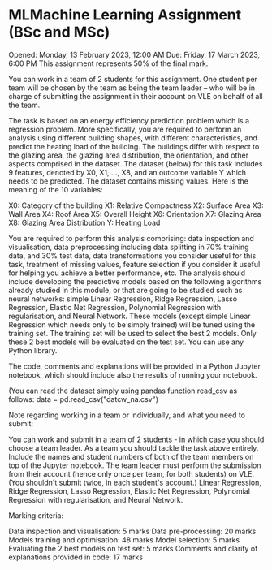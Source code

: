 # MLMachine Learning Assignment (BSc and MSc)
Opened: Monday, 13 February 2023, 12:00 AM
Due: Friday, 17 March 2023, 6:00 PM
This assignment represents 50% of the final mark.

You can work in a team of 2 students for this assignment. One student per team will be chosen by the team as being the team leader – who will be in charge of submitting the assignment in their account on VLE on behalf of all the team. 

The task is based on an energy efficiency prediction problem which is a regression problem. More specifically, you are required to perform an analysis using different building shapes, with different characteristics, and predict the heating load of the building. The buildings differ with respect to the glazing area, the glazing area distribution, the orientation, and other aspects comprised in the dataset.
The dataset (below) for this task includes 9 features, denoted by X0, X1, ..., X8, and an outcome variable Y which needs to be predicted. The dataset contains missing values. Here is the meaning of the 10 variables:

X0:  Category of the building
X1: Relative Compactness
X2: Surface Area
X3: Wall Area
X4: Roof Area
X5: Overall Height
X6: Orientation
X7: Glazing Area
X8: Glazing Area Distribution
Y: Heating Load

You are required to perform this analysis comprising: data inspection and visualisation, data preprocessing including data splitting in 70% training data, and 30% test data, data transformations you consider useful for this task, treatment of missing values, feature selection if you consider it useful for helping you achieve a better performance, etc. The analysis should include developing the predictive models based on the following algorithms already studied in this module, or that are going to be studied such as neural networks: simple Linear Regression, Ridge Regression, Lasso Regression, Elastic Net Regression, Polynomial Regression with regularisation, and Neural Network. These models (except simple Linear Regression which needs only to be simply trained) will be tuned using the training set. The training set will be used to select the best 2 models. Only these 2 best models will be evaluated on the test set. You can use any Python library.

The code, comments and explanations will be provided in a Python Jupyter notebook, which should include also the results of running your notebook.

(You can read the dataset simply using pandas function read_csv as follows: data = pd.read_csv("datcw_na.csv")

Note regarding working in a team or individually, and what you need to submit:

You can work and submit in a team of 2 students - in which case you should choose a team leader.  As a team you should tackle the task above entirely. Include the names and student numbers of both of the team members on top of the Jupyter notebook. The team leader must perform the submission from their account (hence only once per team, for both students) on VLE. (You shouldn't submit twice, in each student's account.)
  Linear Regression,
  Ridge Regression,
  Lasso Regression,
  Elastic Net Regression,
  Polynomial Regression with regularisation,
  and Neural Network.

Marking criteria:

Data inspection and visualisation: 5 marks 
Data pre-processing: 20 marks 
Models training and optimisation: 48 marks
Model selection: 5 marks 
Evaluating the 2 best models on test set: 5 marks 
Comments and clarity of explanations provided in code: 17 marks
